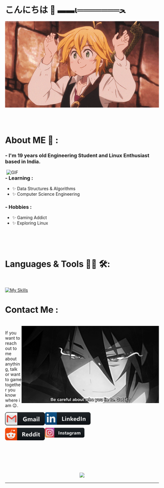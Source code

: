 # こんにちは 🥀 ▬▬ι═══════ﺤ

<div align="center">
<img hight="300" width="700" alt="GIF" align="center" src="/assets/208593.gif">
</div>

</br>
</br>
</br>


# About ME 💬 :

### - I'm 19 years old Engineering Student and Linux Enthusiast based in India.

<img hight="400" width="500" alt="GIF" align="right" src="/assets/1936.gif">

### - Learning :
- ✨ Data Structures & Algorithms
- ✨ Computer Science Engineering

### - Hobbies : 
- ✨ Gaming Addict
- ✨ Exploring Linux

</br>
</br>
</br>



# Languages & Tools 👨‍💻 🛠:
</br>

<p align="center">

<!-- For more icons please follow  https://github.com/MikeCodesDotNET/ColoredBadges -->
[![My Skills](https://skillicons.dev/icons?i=js,html,css,py,react,linux,figma,git,github,neovim,java,c,cpp)]()


# Contact Me :

<p>
 </br>


<img hight="320" width="450" align="right" alt="GIF" src="/assets/93195.gif">


If you want to reach out to me about anything, talk or want to game together you know where i am 😉.

<a href="mailto:vv859047@gmail.com">
 <img align="left" alt="Gmail" width="130" hight="100" src="/assets/icons/gmail.png" />
</a>
<a href="https://www.linkedin.com/in/techvishnu/">
  <img align="left" alt="Linkedin" width="150" hight="100" src="/assets/icons/linkedin.png" />
</br>
</br>
</br>
</a>
<a href="https://www.reddit.com/user/OnlyMemer420">
  <img align="left" alt=" Reddit" width="130" hight="100" src="/assets/icons/reddit.png" />
</a>
<a href="https://instagram.com/vishnu2ko4/">
  <img align="left" alt="instagram" width="130" hight="100" src="/assets/icons/instagram.png" />
</a>
 </p>
 

</br>
</br>
</br>
</br>
</br>
</br>
</br>



<p align="center" >  
  <a href="https://github.com/anuraghazra/github-readme-stats"> 
<img  src="https://github-readme-stats.vercel.app/api?username=techvishnu&&show_icons=true&theme=radical"/>
  </a>
  </p>

*************
